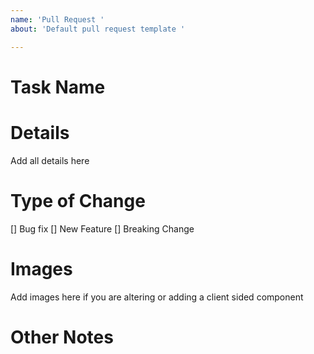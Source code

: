 ```yaml
---
name: 'Pull Request '
about: 'Default pull request template '

---
```


# Task Name 

# Details 
Add all details here 

# Type of Change 
[] Bug fix 
[] New Feature 
[] Breaking Change 

# Images 
Add images here if you are altering or adding a client sided component 

# Other Notes
